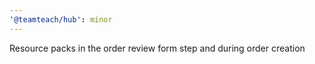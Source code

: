 ```yaml
---
'@teamteach/hub': minor
---
```


Resource packs in the order review form step and during order creation
